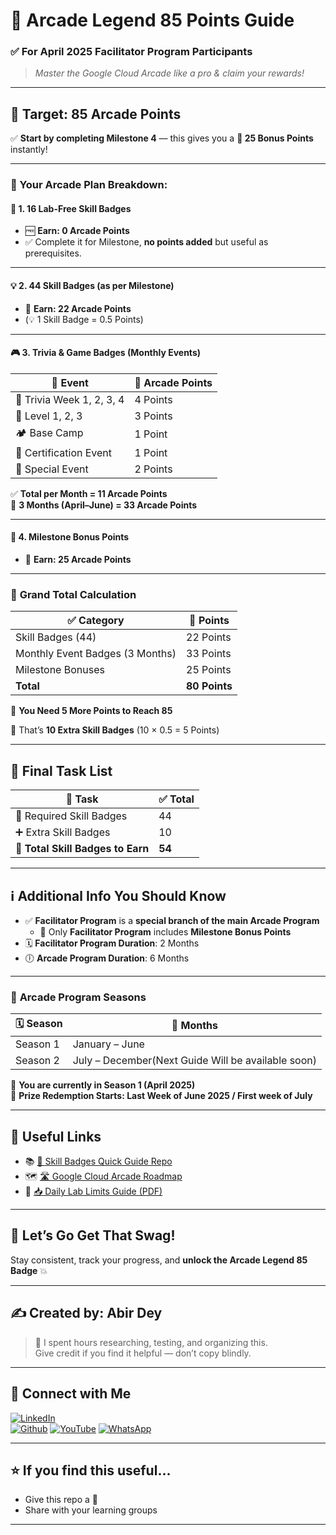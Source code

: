 # 🎯 Arcade Legend 85 Points Guide  
### ✅ For April 2025 Facilitator Program Participants  
> *Master the Google Cloud Arcade like a pro & claim your rewards!*

---

## 🎯 **Target: 85 Arcade Points**

✅ **Start by completing Milestone 4** — this gives you a **🎁 25 Bonus Points** instantly!

---

### 📌 Your Arcade Plan Breakdown:

#### 🧪 1. **16 Lab-Free Skill Badges**  
- 🆓 **Earn: 0 Arcade Points**  
- ✅ Complete it for Milestone, **no points added** but useful as prerequisites.

---

#### 💡 2. **44 Skill Badges (as per Milestone)**  
- 🎯 **Earn: 22 Arcade Points**  
- (💡 1 Skill Badge = 0.5 Points)

---

#### 🎮 3. **Trivia & Game Badges (Monthly Events)**

| 🎉 Event | 🔢 Arcade Points |
|---------|------------------|
| 🧠 Trivia Week 1, 2, 3, 4 | 4 Points |
| 🎯 Level 1, 2, 3          | 3 Points |
| 🏕️ Base Camp              | 1 Point  |
| 🪪 Certification Event     | 1 Point  |
| 🌟 Special Event          | 2 Points |

✅ **Total per Month = 11 Arcade Points**  
📅 **3 Months (April–June) = 33 Arcade Points**

---

#### 🏁 4. **Milestone Bonus Points**  
- 🎉 **Earn: 25 Arcade Points**

---

### 🔢 **Grand Total Calculation**

| ✅ Category | 🎯 Points |
|------------|-----------|
| Skill Badges (44) | 22 Points |
| Monthly Event Badges (3 Months) | 33 Points |
| Milestone Bonuses | 25 Points |
| **Total** | **80 Points** |

📌 **You Need 5 More Points to Reach 85**

🎯 That’s **10 Extra Skill Badges** (10 × 0.5 = 5 Points)

---

## 🔁 **Final Task List**

| 📝 Task | ✅ Total |
|--------|----------|
| 🏅 Required Skill Badges | 44 |
| ➕ Extra Skill Badges | 10 |
| **🎯 Total Skill Badges to Earn** | **54** |

---

## ℹ️ Additional Info You Should Know

- ✅ **Facilitator Program** is a **special branch of the main Arcade Program**
  - 🎯 Only **Facilitator Program** includes **Milestone Bonus Points**
- 🗓️ **Facilitator Program Duration**: 2 Months  
- 🕕 **Arcade Program Duration**: 6 Months

---

### 📆 **Arcade Program Seasons**

| 🗓️ Season | 📍 Months |
|-----------|-----------|
| Season 1 | January – June |
| Season 2 | July – December(Next Guide Will be available soon) |

📌 **You are currently in Season 1 (April 2025)**  
🎁 **Prize Redemption Starts: Last Week of June 2025 / First week of July**

---

## 🔗 Useful Links

- 📚 [🎯 Skill Badges Quick Guide Repo](https://github.com/Arcade-With-Us/Google-Cloud-Labs/blob/main/Google%20Cloud%20Skill%20Badges%20Ultimate%20Quick%20Guide/Google%20Cloud%20Facilitator%20Program%20Details.md)
- 🗺️ [🛣️ Google Cloud Arcade Roadmap](https://github.com/Arcade-With-Us/Google-Cloud-Labs/blob/main/Google%20Cloud%20Skill%20Badges%20Ultimate%20Quick%20Guide/Arcade%20Program%20RoadMap.md)
- 📘 [📥 Daily Lab Limits Guide (PDF)](https://github.com/Arcade-With-Us/Google-Cloud-Labs/blob/main/Google%20Cloud%20Skill%20Badges%20Ultimate%20Quick%20Guide/Daily_Lab_Limit.pdf)

---

## 🙌 Let’s Go Get That Swag!

Stay consistent, track your progress, and **unlock the Arcade Legend 85 Badge** 💥  

---

## ✍️ Created by: **Abir Dey**

> 🙌 I spent hours researching, testing, and organizing this.  
> Give credit if you find it helpful — don’t copy blindly.

---

## 📢 Connect with Me

[![LinkedIn](https://img.shields.io/badge/LinkedIn-Tripti%20Gupta-blue?logo=linkedin)](https://www.linkedin.com/in/tripti-gupta-a28a6832b)  
[![Github](https://img.shields.io/badge/GitHub-Arcade%20With%20Us-white?logo=github)](https://github.com/Arcade-With-Us)
[![YouTube](https://img.shields.io/badge/YouTube-Arcade%20With%20Us-red?logo=youtube)](https://www.youtube.com/@ARCADEWITHUS_We)
[![WhatsApp](https://img.shields.io/badge/Instagram-Arcade%20With%20Us-green?logo=WhatsApp)](https://chat.whatsapp.com/KN3NvYNTJvU5xMCVTORJtS)

---

## ⭐ If you find this useful...

- Give this repo a 🌟
- Share with your learning groups

---
